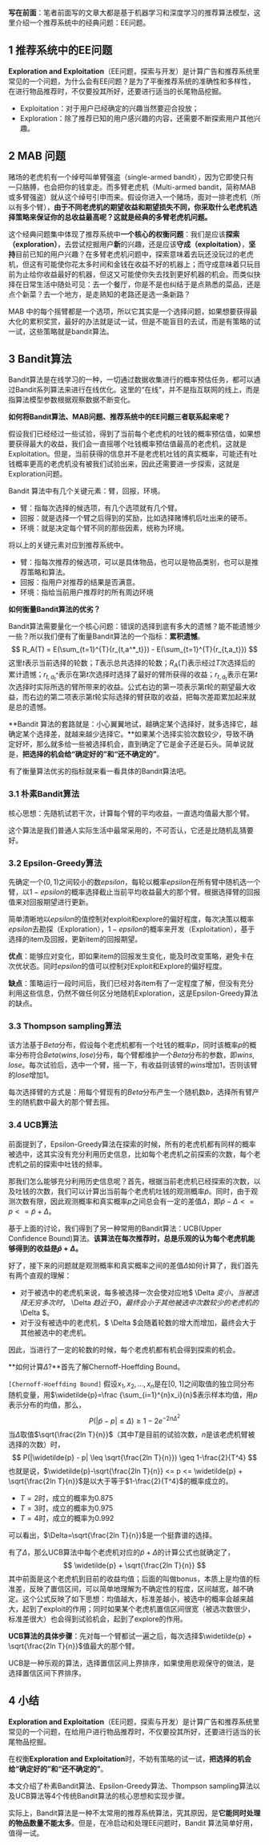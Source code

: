 **写在前面**：笔者前面写的文章大都是基于机器学习和深度学习的推荐算法模型，这里介绍一个推荐系统中的经典问题：EE问题。

## 1 推荐系统中的EE问题

**Exploration and Exploitation**（EE问题，探索与开发）是计算广告和推荐系统里常见的一个问题，为什么会有EE问题？是为了平衡推荐系统的准确性和多样性，在进行物品推荐时，不仅要投其所好，还要进行适当的长尾物品挖掘。

- Exploitation：对于用户已经确定的兴趣当然要迎合投放；
- Exploration：除了推荐已知的用户感兴趣的内容，还需要不断探索用户其他兴趣。

## 2 MAB 问题

赌场的老虎机有一个绰号叫单臂强盗（single-armed bandit），因为它即使只有一只胳膊，也会把你的钱拿走。而多臂老虎机（Multi-armed bandit，简称MAB或多臂强盗）就从这个绰号引申而来。假设你进入一个赌场，面对一排老虎机（所以有多个臂），**由于不同老虎机的期望收益和期望损失不同，你采取什么老虎机选择策略来保证你的总收益最高呢？这就是经典的多臂老虎机问题。**

这个经典问题集中体现了推荐系统中**一个核心的权衡问题**：我们是应该**探索（exploration）**，去尝试挖掘用户**新**的兴趣，还是应该**守成（exploitation）**，**坚持**目前已知的用户兴趣？在多臂老虎机问题中，探索意味着去玩还没玩过的老虎机，但这有可能使你花太多时间和金钱在收益不好的机器上；而守成意味着只玩目前为止给你收益最好的机器，但这又可能使你失去找到更好机器的机会。而类似抉择在日常生活中随处可见：去一个餐厅，你是不是也纠结于是点熟悉的菜品，还是点个新菜？去一个地方，是走熟知的老路还是选一条新路？

MAB 中的每个摇臂都是一个选项，所以它其实是一个选择问题，如果想要获得最大化的累积奖赏，最好的办法就是试一试，但是不能盲目的去试，而是有策略的试一试，这些策略就是bandit算法。

## 3 Bandit算法

Bandit算法是在线学习的一种，一切通过数据收集进行的概率预估任务，都可以通过Bandit系列算法来进行在线优化。这里的“在线”，并不是指互联网的线上，而是指算法模型参数根据观察数据不断变化。

**如何将Bandit算法、MAB问题、推荐系统中的EE问题三者联系起来呢？**

假设我们已经经过一些试验，得到了当前每个老虎机的吐钱的概率预估值，如果想要获得最大的收益，我们会一直摇哪个吐钱概率预估值最高的老虎机，这就是Exploitation。但是，当前获得的信息并不是老虎机吐钱的真实概率，可能还有吐钱概率更高的老虎机没有被我们试验出来，因此还需要进一步探索，这就是Exploration问题。

Bandit 算法中有几个关键元素：臂，回报，环境。

- 臂：指每次选择的候选项，有几个选项就有几个臂。
- 回报：就是选择一个臂之后得到的奖励，比如选择赌博机后吐出来的硬币。
- 环境：就是决定每个臂不同的那些因素，统称为环境。

将以上的关键元素对应到推荐系统中。

- 臂：指每次推荐的候选项，可以是具体物品，也可以是物品类别，也可以是推荐策略和算法。
- 回报：指用户对推荐的结果是否满意。
- 环境：指给当前用户推荐时的所有周边环境

**如何衡量Bandit算法的优劣？**

Bandit算法需要量化一个核心问题：错误的选择到底有多大的遗憾？能不能遗憾少一些？所以我们便有了衡量Bandit算法的一个指标：**累积遗憾**。
$$
R_A(T) = E(\sum_{t=1}^{T}{r_{t,a^*_t}}) - E(\sum_{t=1}^{T}{r_{t,a_t}})
$$
这里$t$表示当前选择的轮数；$T$表示总共选择的轮数；$R_A(T)$表示经过$T$次选择后的累计遗憾；$r_{t,a^*_t}$表示在第$t$次选择时选择了最好的臂所获得的收益；$r_{t,a_t}$表示在第$t$次选择时实际所选的臂所带来的收益。公式右边的第一项表示第$t$轮的期望最大收益，而右边的第二项表示第$t$轮实际选择的臂获取的收益，把每次差距累加起来就是总的遗憾。

**Bandit 算法的套路就是：小心翼翼地试，越确定某个选择好，就多选择它，越确定某个选择差，就越来越少选择它。**如果某个选择实验次数较少，导致不确定好坏，那么就多给一些被选择机会，直到确定了它是金子还是石头。简单说就是，**把选择的机会给“确定好的”和“还不确定的”**。

有了衡量算法优劣的指标就来看一看具体的Bandit算法吧。

### 3.1 朴素Bandit算法

核心思想：先随机试若干次，计算每个臂的平均收益，一直选均值最大那个臂。

这个算法是我们普通人实际生活中最常采用的，不可否认，它还是比随机乱猜要好。

### 3.2 Epsilon-Greedy算法

先确定一个$(0,1)$之间较小的数$epsilon$，每轮以概率$epsilon$在所有臂中随机选一个臂，以$1-epsilon$的概率选择截止当前平均收益最大的那个臂。根据选择臂的回报值来对回报期望进行更新。

简单清晰地以$epsilon$的值控制对exploit和explore的偏好程度，每次决策以概率$epsilon$去勘探（Exploration），$1-epsilon$的概率来开发（Exploitation），基于选择的item及回报，更新item的回报期望。

**优点**：能够应对变化，即如果item的回报发生变化，能及时改变策略，避免卡在次优状态。同时$epsilon$的值可以控制对Exploit和Explore的偏好程度。

**缺点**：策略运行一段时间后，我们已经对各item有了一定程度了解，但没有充分利用这些信息，仍然不做任何区分地随机Exploration，这是Epsilon-Greedy算法的缺点。

### 3.3 Thompson sampling算法

该方法基于$Beta$分布，假设每个老虎机都有一个吐钱的概率$p$，同时该概率$p$的概率分布符合$Beta(wins, lose)$分布，每个臂都维护一个$Beta$分布的参数，即$wins, lose$。每次试验后，选中一个臂，摇一下，有收益则该臂的$wins$增加1，否则该臂的$lose$增加1。

每次选择臂的方式是：用每个臂现有的$Beta$分布产生一个随机数$b$，选择所有臂产生的随机数中最大的那个臂去摇。

### 3.4 UCB算法

前面提到了，Epsilon-Greedy算法在探索的时候，所有的老虎机都有同样的概率被选中，这其实没有充分利用历史信息，比如每个老虎机之前探索的次数，每个老虎机之前的探索中吐钱的频率。

那我们怎么能够充分利用历史信息呢？首先，根据当前老虎机已经探索的次数，以及吐钱的次数，我们可以计算出当前每个老虎机吐钱的观测概率$\widetilde{p}$。同时，由于观测次数有限，因此观测概率和真实概率$p$之间总会有一定的差值$\Delta$，即$\widetilde{p}-\Delta <= p <= \widetilde{p} + \Delta$。

基于上面的讨论，我们得到了另一种常用的Bandit算法：UCB(Upper Confidence Bound)算法。**该算法在每次推荐时，总是乐观的认为每个老虎机能够得到的收益是$\widetilde{p} + \Delta$。**

好了，接下来的问题就是观测概率和真实概率之间的差值$\Delta$如何计算了，我们首先有两个直观的理解：

- 对于被选中的老虎机来说，每多被选择一次会使对应地$ \Delta $变小，当被选择无穷多次时，$ \Delta $趋近于0，最终会小于其他被选中次数较少的老虎机的$ \Delta $。
- 对于没有被选中的老虎机，$ \Delta $会随着轮数的增大而增加，最终会大于其他被选中的老虎机。

因此，当进行了一定的轮数的时候，每个老虎机都有机会得到探索的机会。

**如何计算$\Delta$?**首先了解Chernoff-Hoeffding Bound。

`[Chernoff-Hoeffding Bound]` 假设$x_1,x_2,...,x_n$是在[0, 1]之间取值的独立同分布随机变量，用$\widetilde{p}=\frac {\sum_{i=1}^{n}x_i}{n}$表示样本均值，用$p$表示分布的均值，那么，
$$
P(|\widetilde{p} - p| \leq \Delta) \geq 1-2e^{-2n\Delta^2}
$$
当$\Delta$取值$\sqrt{\frac{2ln T}{n}}$（其中$T$是目前的试验次数，$n$是该老虎机臂被选择的次数）时，
$$
P(|\widetilde{p} - p| \leq \sqrt{\frac{2ln T}{n}}) \geq 1-\frac{2}{T^4}
$$
也就是说，$\widetilde{p}-\sqrt{\frac{2ln T}{n}} <= p <= \widetilde{p} + \sqrt{\frac{2ln T}{n}}$是以大于等于$1-\frac{2}{T^4}$的概率成立的。

- $T=2$时，成立的概率为0.875
- $T=3$时，成立的概率为0.975
- $T=4$时，成立的概率为0.992

可以看出，$\Delta=\sqrt{\frac{2ln T}{n}}$是一个挺靠谱的选择。

有了$\Delta$，那么UCB算法中每个老虎机对应的$\widetilde{p} + \Delta$的计算公式也就确定了，
$$
\widetilde{p} + \sqrt{\frac{2ln T}{n}}
$$
其中前面是这个老虎机到目前的收益均值；后面的叫做bonus，本质上是均值的标准差，反映了置信区间，可以简单地理解为不确定性的程度，区间越宽，越不确定。这个公式反映了如下思想：均值越大，标准差越小，被选中的概率会越来越大，起到了exploit的作用；同时如果某个老虎机置信区间很宽（被选次数很少，标准差很大）也会得到试验机会，起到了explore的作用。

**UCB算法的具体步骤**：先对每一个臂都试一遍之后，每次选择$\widetilde{p} + \sqrt{\frac{2ln T}{n}}$值最大的那个臂。

UCB是一种乐观的算法，选择置信区间上界排序，如果使用悲观保守的做法，是选择置信区间下界排序。

## 4 小结

**Exploration and Exploitation**（EE问题，探索与开发）是计算广告和推荐系统里常见的一个问题，在给用户进行物品推荐时，不仅要投其所好，还要进行适当的长尾物品挖掘。

在权衡**Exploration and Exploitation**时，不妨有策略的试一试，**把选择的机会给“确定好的”和“还不确定的”**。

本文介绍了朴素Bandit算法、Epsilon-Greedy算法、Thompson sampling算法以及UCB算法等4个传统Bandit算法的核心思想和实现步骤。

实际上，Bandit算法是一种不太常用的推荐系统算法，究其原因，是**它能同时处理的物品数量不能太多**。但是，在冷启动和处理EE问题时，Bandit 算法简单好用，值得一试。